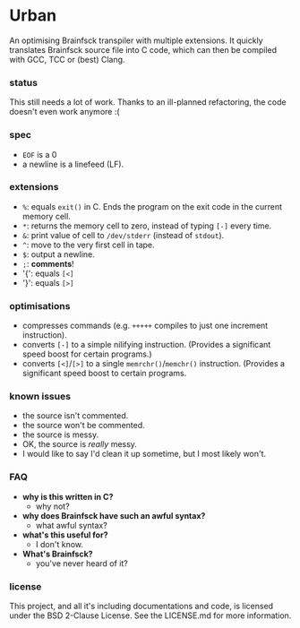 # Urban
An optimising Brainfsck transpiler with multiple extensions. It quickly
translates Brainfsck source file into C code, which can then be compiled
with GCC, TCC or (best) Clang.

### status
This still needs a lot of work. Thanks to an ill-planned refactoring, the code
doesn't even work anymore :(

### spec
- `EOF` is a 0
- a newline is a linefeed (LF).

### extensions
- `%`: equals `exit()` in C. Ends the program on the exit code in the
  current memory cell.
- `*`: returns the memory cell to zero, instead of typing `[-]` every time.
- `&`: print value of cell to `/dev/stderr` (instead of `stdout`).
- `^`: move to the very first cell in tape.
- `$`: output a newline.
- `;`: **comments**!
- '{': equals `[<]`
- '}': equals `[>]`

### optimisations
- compresses commands (e.g. `+++++` compiles to just one increment
  instruction).
- converts `[-]` to a simple nilifying instruction. (Provides a 
  significant speed boost for certain programs.)
- converts `[<]`/`[>]` to a single `memrchr()`/`memchr()` instruction.
  (Provides a significant speed boost to certain programs.

### known issues
- the source isn't commented.
- the source won't be commented.
- the source is messy.
- OK, the source is *really* messy.
- I would like to say I'd clean it up sometime, but I
  most likely won't.

### FAQ
- **why is this written in C?**
  - why not?
- **why does Brainfsck have such an awful syntax?**
  - what awful syntax?
- **what's this useful for?**
  - I don't know.
- **What's Brainfsck?**
  - you've never heard of it?

### license
This project, and all it's including documentations and code,
is licensed under the BSD 2-Clause License. See the LICENSE.md for more
information.
